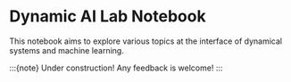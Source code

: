 # Dynamic AI Lab Notebook 

This notebook aims to explore various topics at the interface of dynamical systems and machine learning. 

:::{note}
Under construction! Any feedback is welcome! 
:::
